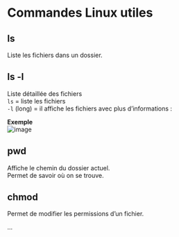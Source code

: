 # Commandes Linux utiles

## ls
Liste les fichiers dans un dossier.  
## ls -l
Liste détaillée des fichiers  
`ls` = liste les fichiers  
`-l` (long) = il affiche les fichiers avec plus d’informations :  

**Exemple**  
![image](https://github.com/user-attachments/assets/b6473c5d-afed-4cac-b2ce-f7edab82cf16)


## pwd 
Affiche le chemin du dossier actuel.  
Permet de savoir où on se trouve.

## chmod
Permet de modifier les permissions d’un fichier.

...
